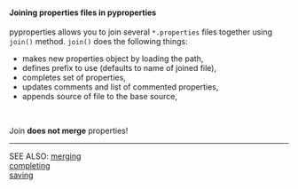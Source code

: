 #### Joining properties files in pyproperties

pyproperties allows you to join several ```*.properties``` files together using ```join()``` method.
```join()``` does the following things:

*   makes new properties object by loading the path,
*   defines prefix to use (defaults to name of joined file),
*   completes set of properties,
*   updates comments and list of commented properties,
*   appends source of file to the base source,

&nbsp;

Join __does not merge__ properties! 

----

SEE ALSO:
[merging](merging.mdown)  
[completing](completing.mdown)  
[saving](saving.mdown)